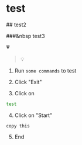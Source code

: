 # test

##&nbsp;test2

###&nbsp&nbsp;test3

:heartpulse:

> :bulb:

1. Run `some commands` to test

2. Click "Exit"

3. Click on
```bash
test
```
4. Click on "Start"
```text
copy this
```
5. End 
